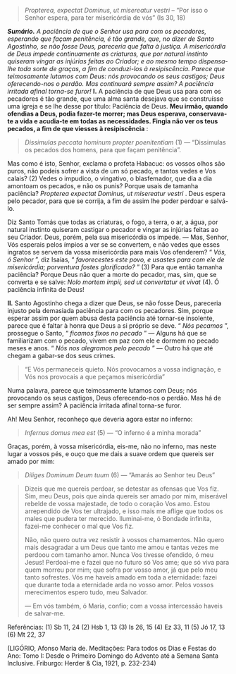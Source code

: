 > *Propterea, expectat Dominus, ut misereatur vestri* – “Por isso o Senhor espera, para ter misericórdia de vós” (Is 30, 18)

***Sumário.** A paciência de que o Senhor usa para com os pecadores, esperando que façam penitência, é tão grande, que, no dizer de Santo Agostinho, se não fosse Deus, pareceria que falta à justiça. A misericórdia de Deus impede continuamente as criaturas, que por natural instinto quiseram vingar as injúrias feitas ao Criador; e ao mesmo tempo dispensa-lhe toda sorte de graças, a fim de conduzi-los à resipiscência. Parece que teimosamente lutamos com Deus: nós provocando os seus castigos; Deus oferecendo-nos o perdão. Mas continuará sempre assim? A paciência irritada afinal torna-se furor!* **I.** A paciência de que Deus usa para com os pecadores é tão grande, que uma alma santa desejava que se construísse uma igreja e se lhe desse por título: Paciência de Deus. **Meu irmão, quando ofendias a Deus, podia fazer-te morrer; mas Deus esperava, conservava-te a vida e acudia-te em todas as necessidades. Fingia não ver os teus pecados, a fim de que viesses à resipiscência** :

> *Dissimulas peccata hominum propter poenitentiam* (1) — “Dissimulas os pecados dos homens, para que façam penitência”.

Mas como é isto, Senhor, exclama o profeta Habacuc: os vossos olhos são puros, não podeis sofrer a vista de um só pecado, e tantos vedes e Vos calais? (2) Vedes o impudico, o vingativo, o blasfemador, que dia a dia amontoam os pecados, e não os punis? Porque usais de tamanha paciência? *Propterea expectat Dominus, ut misereatur vestri* . Deus espera pelo pecador, para que se corrija, a fim de assim lhe poder perdoar e salvá-lo.

Diz Santo Tomás que todas as criaturas, o fogo, a terra, o ar, a água, por natural instinto quiseram castigar o pecador e vingar as injúrias feitas ao seu Criador. Deus, porém, pela sua misericórdia os impede. — Mas, Senhor, Vós esperais pelos ímpios a ver se se convertem, e não vedes que esses ingratos se servem da vossa misericórdia para mais Vos ofenderem? “ *Vós, ó Senhor* ”, diz Isaías, “ *favorecestes este povo, e usastes para com ele de misericórdia; porventura fostes glorificado?* ” (3) Para que então tamanha paciência? Porque Deus não quer a morte do pecador, mas, sim, que se converta e se salve: *Nolo mortem impii, sed ut convertatur et vivat* (4). Ó paciência infinita de Deus!

**II.** Santo Agostinho chega a dizer que Deus, se não fosse Deus, pareceria injusto pela demasiada paciência para com os pecadores. Sim, porque esperar assim por quem abusa desta paciência até tornar-se insolente, parece que é faltar à honra que Deus a si próprio se deve. “ *Nós pecamos* ”, prossegue o Santo, “ *ficamos fixos no pecado* ” — Alguns há que se familiarizam com o pecado, vivem em paz com ele e dormem no pecado meses e anos. “ *Nós nos alegramos pelo pecado* ” — Outro há que até chegam a gabar-se dos seus crimes.

> “E Vós permaneceis quieto. Nós provocamos a vossa indignação, e Vós nos provocais a que peçamos misericórdia”

Numa palavra, parece que teimosamente lutamos com Deus; nós provocando os seus castigos, Deus oferecendo-nos o perdão. Mas há de ser sempre assim? A paciência irritada afinal torna-se furor.

Ah! Meu Senhor, reconheço que deveria agora estar no inferno:

> *Infernus domus mea est* (5) — “O inferno é a minha morada”

Graças, porém, à vossa misericórdia, eis-me, não no inferno, mas neste lugar a vossos pés, e ouço que me dais a suave ordem que quereis ser amado por mim:

> *Diliges Dominum Deum tuum* (6) — “Amarás ao Senhor teu Deus”

> Dizeis que me quereis perdoar, se detestar as ofensas que Vos fiz. Sim, meu Deus, pois que ainda quereis ser amado por mim, miserável rebelde de vossa majestade, de todo o coração Vos amo. Estou arrependido de Vos ter ultrajado, e isso mais me aflige que todos os males que pudera ter merecido. Iluminai-me, ó Bondade infinita, fazei-me conhecer o mal que Vos fiz.
>
> Não, não quero outra vez resistir à vossos chamamentos. Não quero mais desagradar a um Deus que tanto me amou e tantas vezes me perdoou com tamanho amor. Nunca Vos tivesse ofendido, ó meu Jesus! Perdoai-me e fazei que no futuro só Vos ame; que só viva para quem morreu por mim; que sofra por vosso amor, já que pelo meu tanto sofrestes. Vós me haveis amado em toda a eternidade: fazei que durante toda a eternidade arda no vosso amor. Pelos vossos merecimentos espero tudo, meu Salvador.
>
> — Em vós também, ó Maria, confio; com a vossa intercessão haveis de salvar-me.

Referências: (1) Sb 11, 24 (2) Hsb 1, 13 (3) Is 26, 15 (4) Ez 33, 11 (5) Jó 17, 13 (6) Mt 22, 37

(LIGÓRIO, Afonso Maria de. Meditações: Para todos os Dias e Festas do Ano: Tomo I: Desde o Primeiro Domingo do Advento até a Semana Santa Inclusive. Friburgo: Herder & Cia, 1921, p. 232-234)

